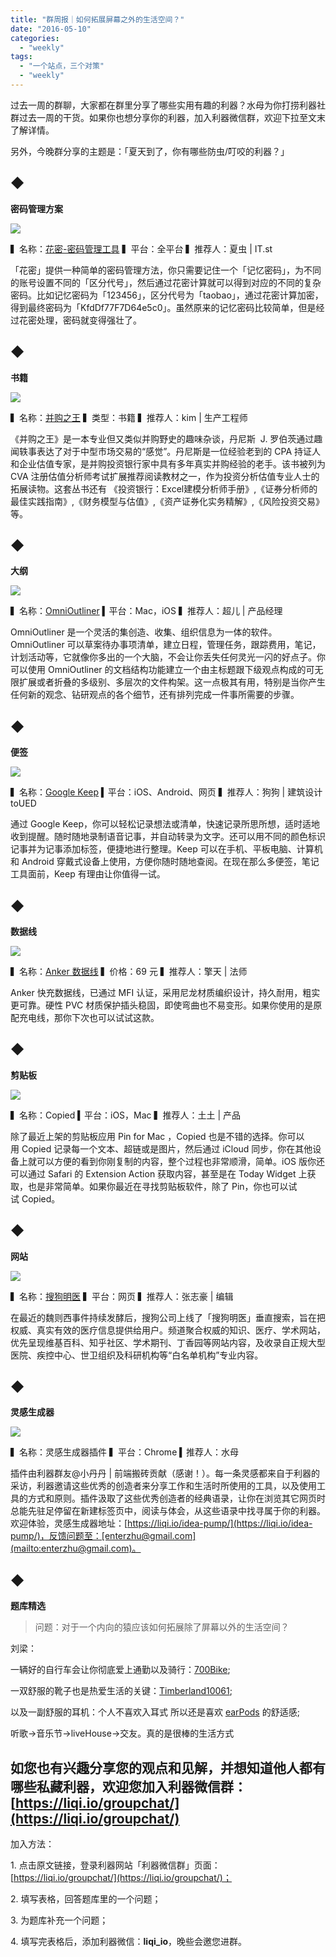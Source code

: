 ```yaml
---
title: "群周报｜如何拓展屏幕之外的生活空间？"
date: "2016-05-10"
categories: 
  - "weekly"
tags: 
  - "一个站点，三个对策"
  - "weekly"
---
```


过去一周的群聊，大家都在群里分享了哪些实用有趣的利器？水母为你打捞利器社群过去一周的干货。如果你也想分享你的利器，加入利器微信群，欢迎下拉至文末了解详情。

另外，今晚群分享的主题是：「夏天到了，你有哪些防虫/叮咬的利器？」

## ◆

**密码管理方案**

![](/images/72327.jpeg)

▍名称：[花密-密码管理工具](https://flowerpassword.com/) ▍平台：全平台 ▍推荐人：夏虫 | IT.st

「花密」提供一种简单的密码管理方法，你只需要记住一个「记忆密码」，为不同的账号设置不同的「区分代号」，然后通过花密计算就可以得到对应的不同的复杂密码。比如记忆密码为「123456」，区分代号为「taobao」，通过花密计算加密，得到最终密码为「KfdDf77F7D64e5c0」。虽然原来的记忆密码比较简单，但是经过花密处理，密码就变得强壮了。

## ◆

**书籍**

![](/images/83802-1377x1024.jpg)

▍名称：[并购之王](https://item.jd.com/11453637.html?jd_pop=3541b748-8941-422d-bb67-48ea796dfe8d&abt=3) ▍类型：书籍 ▍推荐人：kim | 生产工程师

《并购之王》是一本专业但又类似并购野史的趣味杂谈，丹尼斯  J. 罗伯茨通过趣闻轶事表达了对于中型市场交易的“感觉”。丹尼斯是一位经验老到的 CPA 持证人和企业估值专家，是并购投资银行家中具有多年真实并购经验的老手。该书被列为 CVA 注册估值分析师考试扩展推荐阅读教材之一，作为投资分析估值专业人士的拓展读物。这套丛书还有 《投资银行：Excel建模分析师手册》,《证券分析师的最佳实践指南》,《财务模型与估值》,《资产证券化实务精解》,《风险投资交易》 等。

## ◆

**大纲**

![](/images/81370.png)

▍名称：[OmniOutliner](https://www.omnigroup.com/omnioutliner) ▍平台：Mac，iOS ▍推荐人：超儿 | 产品经理

OmniOutliner 是一个灵活的集创造、收集、组织信息为一体的软件。OmniOutliner 可以草案待办事项清单，建立日程，管理任务，跟踪费用，笔记，计划活动等，它就像你多出的一个大脑，不会让你丢失任何灵光一闪的好点子。你可以使用 OmniOutliner 的文档结构功能建立一个由主标题跟下级观点构成的可无限扩展或者折叠的多级别、多层次的文件构架。这一点极其有用，特别是当你产生任何新的观念、钻研观点的各个细节，还有排列完成一件事所需要的步骤。

## ◆

**便签**

![](/images/80423.jpg)

▍名称：[Google Keep](https://keep.google.com/) ▍平台：iOS、Android、网页 ▍推荐人：狗狗 | 建筑设计toUED

通过 Google Keep，你可以轻松记录想法或清单，快速记录所思所想，适时适地收到提醒。随时随地录制语音记事，并自动转录为文字。还可以用不同的颜色标识记事并为记事添加标签，便捷地进行整理。Keep 可以在手机、平板电脑、计算机和 Android 穿戴式设备上使用，方便你随时随地查阅。在现在那么多便签，笔记工具面前，Keep 有理由让你值得一试。

## ◆

**数据线**

![](/images/09110.jpg)

▍名称：[Anker 数据线](https://item.jd.com/1472690.html) ▍价格：69 元 ▍推荐人：擎天 | 法师

Anker 快充数据线，已通过 MFI 认证，采用尼龙材质编织设计，持久耐用，粗实更可靠。硬性 PVC 材质保护插头稳固，即使弯曲也不易变形。如果你使用的是原配充电线，那你下次也可以试试这款。

## ◆

**剪贴板**

![](/images/85903.jpeg)

▍名称：Copied ▍平台：iOS，Mac ▍推荐人：土土 | 产品

除了最近上架的剪贴板应用 Pin for Mac ，Copied 也是不错的选择。你可以用 Copied 记录每一个文本、超链或是图片，然后通过 iCloud 同步，你在其他设备上就可以方便的看到你刚复制的内容，整个过程也非常顺滑，简单。iOS 版你还可以通过 Safari 的 Extension Action 获取内容，甚至是在 Today Widget 上获取，也是非常简单。如果你最近在寻找剪贴板软件，除了 Pin，你也可以试试 Copied。

## ◆

**网站**

![](/images/55599.png)

▍名称：[搜狗明医](https://mingyi.sogou.com/) ▍平台：网页 ▍推荐人：张志豪 | 编辑

在最近的魏则西事件持续发酵后，搜狗公司上线了「搜狗明医」垂直搜索，旨在把权威、真实有效的医疗信息提供给用户。频道聚合权威的知识、医疗、学术网站，优先呈现维基百科、知乎社区、学术期刊、丁香园等网站内容，及收录自正规大型医院、疾控中心、世卫组织及科研机构等“白名单机构”专业内容。

## ◆

**灵感生成器**

![](/images/32485.jpg)

▍名称：灵感生成器插件 ▍平台：Chrome ▍推荐人：水母

插件由利器群友@小丹丹 | 前端搬砖贡献（感谢！）。每一条灵感都来自于利器的采访，利器邀请这些优秀的创造者来分享工作和生活时所使用的工具，以及使用工具的方式和原则。插件汲取了这些优秀创造者的经典语录，让你在浏览其它网页时总能先驻足停留在新建标签页中，阅读与体会，从这些语录中找寻属于你的利器。欢迎体验，灵感生成器地址：[https://liqi.io/idea-pump/](https://liqi.io/idea-pump/)，反馈问题至：[enterzhu@gmail.com](mailto:enterzhu@gmail.com)。

## ◆

**题库精选**

> 问题：对于一个内向的猿应该如何拓展除了屏幕以外的生活空间？

刘梁：

一辆好的自行车会让你彻底爱上通勤以及骑行：[700Bike](https://www.700bike.com/);

一双舒服的靴子也是热爱生活的关键：[Timberland10061](https://www.timberland.com/shop/mens-6-inch-premium-waterproof-boots-a145h);

以及一副舒服的耳机：个人不喜欢入耳式 所以还是喜欢 [earPods](https://www.apple.com/shop/product/MD827LL/A/apple-earpods-with-remote-and-mic) 的舒适感;

听歌->音乐节->liveHouse->交友。真的是很棒的生活方式

## 如您也有兴趣分享您的观点和见解，并想知道他人都有哪些私藏利器，欢迎您加入利器微信群：[https://liqi.io/groupchat/](https://liqi.io/groupchat/)

加入方法：

1\. 点击原文链接，登录利器网站「利器微信群」页面：[https://liqi.io/groupchat/](https://liqi.io/groupchat/)；

2\. 填写表格，回答题库里的一个问题；

3\. 为题库补充一个问题；

4\. 填写完表格后，添加利器微信：**liqi\_io**，晚些会邀您进群。
